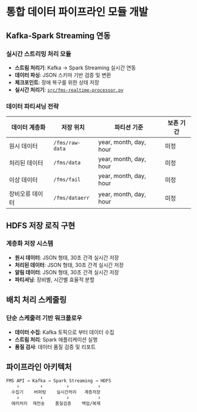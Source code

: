 ﻿# 통합 데이터 파이프라인 모듈 개발

## Kafka-Spark Streaming 연동
### 실시간 스트리밍 처리 모듈
* **스트림 처리기**: Kafka → Spark Streaming 실시간 연동
* **데이터 파싱**: JSON 스키마 기반 검증 및 변환
* **체크포인트**: 장애 복구를 위한 상태 저장
* **실시간 처리기**: [`src/fms-realtime-processor.py`](src/fms-realtime-processor.py)

### 데이터 파티셔닝 전략
| 데이터 계층화   | 저장 위치        | 파티션 기준             | 보존 기간 |
| -------------- | ---------------- | ---------------------- | ------- |
| 원시 데이터     | `/fms/raw-data`  | year, month, day, hour | 미정    |
| 처리된 데이터   | `/fms/data`      | year, month, day, hour | 미정    |
| 이상 데이터     | `/fms/fail`      | year, month, day, hour | 미정    |
| 장비오류 데이터 | `/fms/dataerr`   | year, month, day, hour | 미정    |

## HDFS 저장 로직 구현
### 계층화 저장 시스템
* **원시 데이터**: JSON 형태, 30초 간격 실시간 저장
* **처리된 데이터**: JSON 형태, 30초 간격 실시간 저장
* **알림 데이터**: JSON 형태, 30초 간격 실시간 저장
* **파티셔닝**: 장비별, 시간별 효율적 분할

## 배치 처리 스케줄링
### 단순 스케줄러 기반 워크플로우
* **데이터 수집**: Kafka 토픽으로 부터 데이터 수집
* **스트림 처리**: Spark 애플리케이션 실행
* **품질 검사**: 데이터 품질 검증 및 리포트

## 파이프라인 아키텍처
```
FMS API → Kafka → Spark Streaming → HDFS
    ↓        ↓         ↓           ↓
  수집기    버퍼링    실시간처리   계층저장
    ↓        ↓         ↓           ↓
  에러처리  재전송    품질검증    백업/복제
```